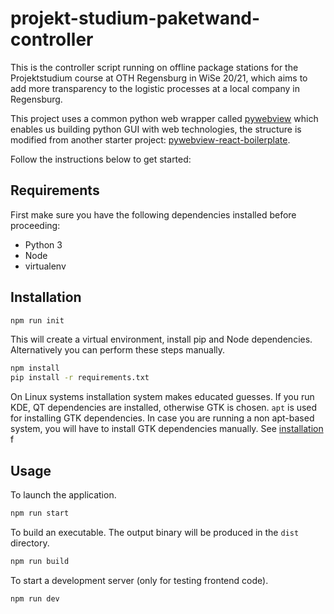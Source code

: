 # projekt-studium-paketwand-controller

This is the controller script running on offline package stations for the Projektstudium course at OTH Regensburg in WiSe 20/21, which aims to add more transparency to the logistic processes at a local company in Regensburg.

This project uses a common python web wrapper called [pywebview](https://github.com/r0x0r/pywebview) which enables us building python GUI with web technologies, the structure is modified from another starter project: [pywebview-react-boilerplate](https://github.com/r0x0r/pywebview-react-boilerplate). 

Follow the instructions below to get started:

## Requirements
First make sure you have the following dependencies installed before proceeding:
- Python 3
- Node
- virtualenv

## Installation

``` bash
npm run init
```

This will create a virtual environment, install pip and Node dependencies. Alternatively you can perform these steps manually.

``` bash
npm install
pip install -r requirements.txt
```

On Linux systems installation system makes educated guesses. If you run KDE, QT dependencies are installed, otherwise GTK is chosen. `apt` is used for installing GTK dependencies. In case you are running a non apt-based system, you will have to install GTK dependencies manually. See [installation](https://pywebview.flowrl.com/guide/installation.html) f

## Usage

To launch the application.

``` bash
npm run start
```

To build an executable. The output binary will be produced in the `dist` directory.

``` bash
npm run build
```

To start a development server (only for testing frontend code).

``` bash
npm run dev
```
